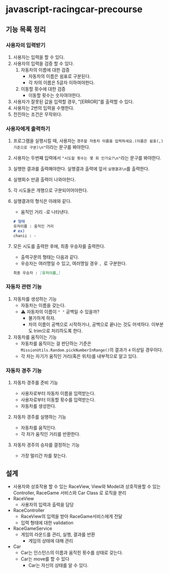 # javascript-racingcar-precourse

## 기능 목록 정리 

### 사용자의 입력받기
1. 사용자는 입력을 할 수 있다.
2. 사용자의 입력을 검증 할 수 있다.
	1. 자동차의 이름에 대한 검증
		- 자동차의 이름은 쉼표로 구분된다.
		- 각 차의 이름은 5글자 이하여야한다.
	2. 이동할 횟수에 대한 검증
		- 이동할 횟수는 숫자여야한다. 
3. 사용자가 잘못된 값을 입력할 경우, "[ERROR]"를 출력할 수 있다. 
4. 사용자는 2번의 입력을 수행한다. 
5. 전진하는 조건은 무작위다.

### 사용자에게 출력하기

1. 프로그램을 실행시킬 때, 사용자는 `경주할 자동차 이름을 입력하세요.(이름은 쉼표(,) 기준으로 구분)\n"`이라는 문구를 봐야한다.
2. 사용자는 두번쨰 입력에서 `"시도할 횟수는 몇 회 인가요?\n"`라는 문구를 봐야한다.
3. 실행한 결과를 출력해야한다. 실행결과 출력에 앞서 `실행결과\n`를 출력한다. 
4. 실행회수 만큼 출력이 나와야한다. 
5. 각 시도들은 개행으로 구분되어어야한다. 
6. 실행결과의 형식은 아래와 같다. 
	- 움직인 거리 `-`로 나타낸다.
	```md
	# 형태 
	유저이름 : 움직인 거리
	# ex)
	chanii : -
	```

7. 모든 시도를 출력한 후에, 최종 우승자를 출력한다.
	- 출력구문의 형태는 다음과 같다. 
	- 우승자는 여러명일 수 있고, 여러명일 경우 `, `로 구분한다. 
	```md
	최종 우승자 : [유저이름,]
	```

### 자동차 관련 기능
1. 자동차를 생성하는 기능
	- 자동차는 이름을 갖는다. 
	- ⚠️ 자동차의 이름이 `" "` 공백일 수 있을까?
		- 불가하게 하자.
		- 차의 이름이 공백으로 시작하거나, 공백으로 끝나는 것도 어색하다. 이부분도 trim으로 처리하도록 한다.
2. 자동차를 움직이는 기능 
	- 자동차를 움직이는 걸 판단하는 기준은 `MissionUtils.Random.pickNumberInRange()`의 결과가 `4` 이상일 경우이다.
	- 각 차는 자기가 움직인 거리(혹은 위치)를 내부적으로 알고 있다.

### 자동차 경주 기능
1. 자동차 경주를 준비 기능
	- 사용자로부터 자동차 이름을 입력받는다.
	- 사용자로부터 이동할 횟수를 입력받는다.
	- 자동차를 생성한다.

2. 자동차 경주를 실행하는 기능
	- 자동차를 움직인다. 
	- 각 차가 움직인 거리를 반환한다.

3. 자동차 경주의 승자를 결정하는 기능
	- 가장 멀리간 차를 찾는다.

## 설계

- 사용자와 상호작용 할 수 있는 RaceView, View와 Model과 상호작용할 수 있는 Controller, RaceGame 서비스와 Car Class 로 로직을 분리
- RaceView
    - 사용자의 입력과 출력을 담당
- RaceController
    - RaceView의 입력을 받아 RaceGame서비스에게 전달
    - 입력 형태에 대한 validation
- RaceGameService
    - 게임의 라운드를 관리, 실행, 결과를 반환
		- 게임의 상태에 대해 관리
- Car
    - Car는 인스턴스의 이름과 움직힌 횟수를 상태로 갖는다.
    - Car는 move를 할 수 있다
		- Car는 자신의 상태를 알 수 있다.